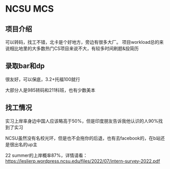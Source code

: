 # NCSU MCS

## 项目介绍
可以转码，找工不错，北卡是个好地方，旁边有很多大厂。
项目workload总的来说相比地里的大多数热门CS项目来说不大，有较多时间刷题&投简历



## 录取bar和dp
很友好，可以保底，3.2+托福100就行

大部分人是985转码和211科班，也有少数美本

## 找工情况
实习上岸率身边中国人应该略高于50%，但是印度朋友告诉我他认识的人90%找到了实习

NCSU虽然没有名校光环，但是也不会拖你的后退，也有去facebook的，在b站还是很出名的up主

22 summer的上岸概率87%，详情请看：https://leslierp.wordpress.ncsu.edu/files/2022/07/intern-survey-2022.pdf

